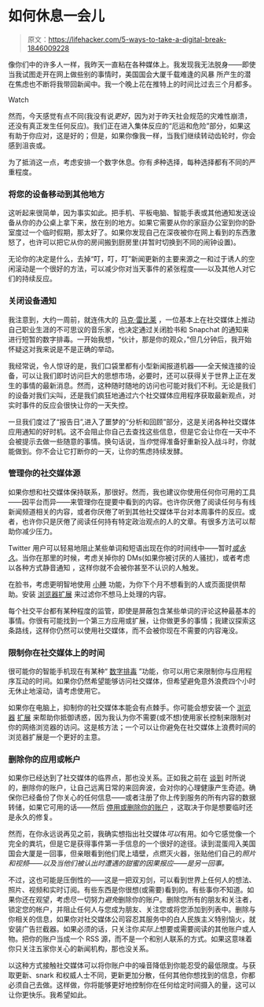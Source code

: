 # 如何休息一会儿

> 原文：<https://lifehacker.com/5-ways-to-take-a-digital-break-1846009228>

像你们中的许多人一样，我昨天一直粘在各种媒体上。我发现我无法脱身——即使当我试图走开在网上做些别的事情时，美国国会大厦千载难逢的风暴 所产生的潜在焦虑也不断将我带回新闻中。我一个晚上花在推特上的时间比过去三个月都多。

Watch

然而，今天感觉有点不同(我没有说*更好*，因为对于昨天社会规范的灾难性崩溃，还没有真正发生任何反应)。我们正在进入集体反应的“厄运和危险”部分，如果这有助于你应对，这是好的；但是，如果你像我一样，当我们继续转动齿轮时，你会感到沮丧或。

为了抵消这一点，考虑安排一个数字休息。你有*多*种选择，每种选择都有不同的严重程度。

### 将您的设备移动到其他地方

这听起来很简单，因为事实如此。把手机、平板电脑、智能手表或其他通知发送设备从你的办公桌上拿下来，放在别的地方。如果它需要从你的家庭办公室到你的卧室度过一个临时假期，那太好了。如果你发现自己在深夜被你在网上看到的东西激怒了，也许可以把它从你的房间搬到厨房里(并暂时切换到不同的闹钟设置)。

无论你的决定是什么，去掉“叮，叮，叮”新闻更新的主要来源之一和过于诱人的空闲滚动是一个很好的方法，可以减少你对当天事件的紧张程度——以及其他人对它们的持续反应。

### 关闭设备通知

我注意到，大约一周前，就连伟大的 [马克·雷比莱](https://twitter.com/marcrebillet) ，一位基本上在社交媒体上推动自己职业生涯的不可思议的音乐家，也决定通过关闭脸书和 Snapchat 的通知来进行短暂的数字排毒。一开始我想，“伙计，那是你的观众，”但几分钟后，我开始怀疑这对我来说是不是正确的举动。

我经常说，令人惊讶的是，我们口袋里都有小型新闻报道机器——全天候连接的设备，可以让我们即时访问巨大的思想市场，必要时，还可以获得关于世界上正在发生的事情的最新消息。然而，这种随时随地的访问也可能对我们不利。无论是我们的设备对我们尖叫，还是我们疯狂地通过六个社交媒体应用程序获取最新观点，对实时事件的反应会很快让你的一天失控。

一旦我们度过了“报告日”,进入了噩梦的“分析和回顾”部分，这是关闭各种社交媒体应用通知的好时机。这不会阻止你自己去查找这些信息，但是它会让你在一天中不会被提示去做一些随意的事情。换句话说，当*你*觉得准备好重新投入战斗时，你就能做到。你不会让它打断你的一天，让你的焦虑持续发酵。

### 管理你的社交媒体源

如果你想和社交媒体保持联系，那很好。然而，我也建议你使用任何你可用的工具——因平台而异——来管理你在提要中看到的内容。也许你厌倦了阅读任何与有线新闻频道相关的内容，或者你厌倦了听到其他社交媒体平台对本周事件的反应。或者，也许你只是厌倦了阅读任何持有特定政治观点的人的文章。有很多方法可以帮助你减少压力。

Twitter 用户可以轻易地阻止某些单词和短语出现在你的时间线中——暂时[*或永久*](https://lifehacker.com/the-best-ways-to-block-annoying-people-around-the-web-1844606457)。当你在那里的时候，考虑关掉你的 DMs(如果你被讨厌的人骚扰)，或者考虑以各种方式静音通知 ，这样你就不会被你甚至不认识的人触发。

在脸书，考虑更明智地使用 [小睡](https://lifehacker.com/how-to-make-the-most-of-facebooks-new-redesign-1844802579) 功能，为你下个月不想看到的人或页面提供帮助。安装 [浏览器扩展](https://lifehacker.com/block-political-ads-on-facebook-with-social-fixer-1844066359) 来过滤你不想马上处理的内容。

每个社交平台都有某种程度的监管，即使是屏蔽包含某些单词的评论这种最基本的事情。你很有可能找到一个第三方应用或扩展，让你做更多的事情；我建议探索这条路线，这样你仍然可以使用社交媒体，而不会被你现在不需要的内容淹没。

### 限制你在社交媒体上的时间

很可能你的智能手机现在有某种“ [数字排毒](https://lifehacker.com/how-to-stop-staring-at-your-phone-all-day-1839642069) ”功能，你可以用它来限制你与应用程序互动的时间。如果你仍然希望能够访问社交媒体，但希望避免意外浪费四个小时无休止地滚动，请考虑使用它。

如果你在电脑上，抑制你的社交媒体本能会有点棘手。你可能会想安装一个 [浏览器](https://lifehacker.com/how-to-limit-visits-to-time-wasting-web-sites-and-give-5780575) [扩展](https://lifehacker.com/prevent-procrastination-with-this-chrome-extension-1832723418) 来帮助你抵御诱惑，因为我认为你不需要(或不想)使用家长控制来限制对你的网络浏览器的访问。这是核方法；一个可以让你避免在社交媒体上浪费时间的浏览器扩展是一个更好的主意。

### 删除你的应用或帐户

如果你已经达到了社交媒体的临界点，那也没关系。正如我之前在 [谈到](https://lifehacker.com/its-ok-to-delete-people-on-social-media-1846001623) 时所说的，删除你的账户，让自己远离日常的来回奔波，会对你的心理健康产生奇迹。确保你已经备份了你关心的任何信息——或者注册了你上传到服务的所有内容的数据转储，如果它可用的话——然后 [停用或删除你的账户](https://lifehacker.com/how-to-commit-internet-suicide-and-disappear-from-the-w-5958801) ，这取决于你是想要临时还是永久的修复。

然而，在你永远说再见之前，我确实想指出社交媒体*可以*有用。如今它感觉像一个完全的粪坑，但是它是获得事件第一手信息的一个很好的途径。读到混蛋闯入美国国会大厦是一回事，但亲眼看到他们爬上墙壁，点燃灭火器，张贴他们自己的*照片和视频——以及当他们被认出时遭遇的甜蜜的因果报应——是另一回事。*

不过，这也可能是压倒性的——这是一把双刃剑，可以看到世界上任何人的想法、照片、视频和实时订阅。有些东西是你很想(或需要)看到的。有些事你不知道。如果你还在观望，考虑尽一切努力*避免*删除你的账户。删除您所有的朋友和关注者，锁定您的帐户，并阻止任何人与您成为朋友、关注您或将您添加到列表中。删除与你相关的信息，如果你对社交媒体公司容忍其服务中的白人民族主义特别恼火，就安装广告拦截器。如果必须的话，只关注你*实际上*想要或需要阅读的其他账户或人物。把你的账户当成一个 RSS 源，而不是一个和别人联系的方式。如果这意味着你只关注五家你关心的新闻机构，那也没关系。

以这种方式接触社交媒体可以将你账户中的噪音降低到你能忍受的最低限度。与获取更新、snark 和权威人士不同，更新更加分散，任何其他你想找到的信息，你都必须自己去做。这样做，你将能够更好地控制你在任何给定时间摄入的量，这可以让你更快乐。我希望如此。